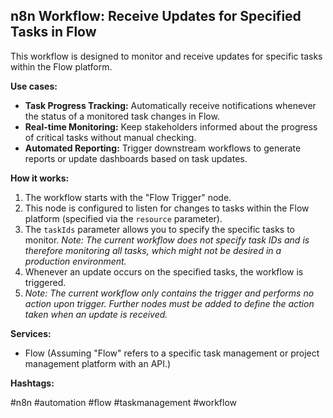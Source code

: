 ## n8n Workflow: Receive Updates for Specified Tasks in Flow

This workflow is designed to monitor and receive updates for specific tasks within the Flow platform.

**Use cases:**

*   **Task Progress Tracking:** Automatically receive notifications whenever the status of a monitored task changes in Flow.
*   **Real-time Monitoring:** Keep stakeholders informed about the progress of critical tasks without manual checking.
*   **Automated Reporting:** Trigger downstream workflows to generate reports or update dashboards based on task updates.

**How it works:**

1.  The workflow starts with the "Flow Trigger" node.
2.  This node is configured to listen for changes to tasks within the Flow platform (specified via the `resource` parameter).
3.  The `taskIds` parameter allows you to specify the specific tasks to monitor.  *Note: The current workflow does not specify task IDs and is therefore monitoring all tasks, which might not be desired in a production environment.*
4.  Whenever an update occurs on the specified tasks, the workflow is triggered.
5.  *Note: The current workflow only contains the trigger and performs no action upon trigger. Further nodes must be added to define the action taken when an update is received.*

**Services:**

*   Flow (Assuming "Flow" refers to a specific task management or project management platform with an API.)

**Hashtags:**

#n8n #automation #flow #taskmanagement #workflow
